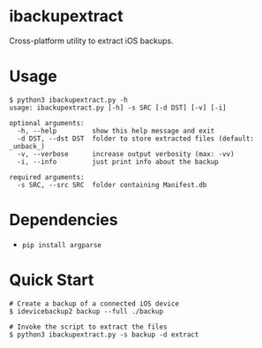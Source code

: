 # ibackupextract
Cross-platform utility to extract iOS backups.

# Usage
```shell
$ python3 ibackupextract.py -h
usage: ibackupextract.py [-h] -s SRC [-d DST] [-v] [-i]

optional arguments:
  -h, --help         show this help message and exit
  -d DST, --dst DST  folder to store extracted files (default: _unback_)
  -v, --verbose      increase output verbosity (max: -vv)
  -i, --info         just print info about the backup

required arguments:
  -s SRC, --src SRC  folder containing Manifest.db
```

# Dependencies
* `pip install argparse`

# Quick Start
```shell
# Create a backup of a connected iOS device
$ idevicebackup2 backup --full ./backup

# Invoke the script to extract the files
$ python3 ibackupextract.py -s backup -d extract
```

